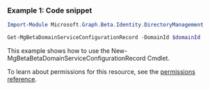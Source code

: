 ### Example 1: Code snippet

```powershellImport-Module Microsoft.Graph.Beta.Identity.DirectoryManagement

Get-MgBetaDomainServiceConfigurationRecord -DomainId $domainId
```
This example shows how to use the New-MgBetaBetaDomainServiceConfigurationRecord Cmdlet.
To learn about permissions for this resource, see the [permissions reference](/graph/permissions-reference).

